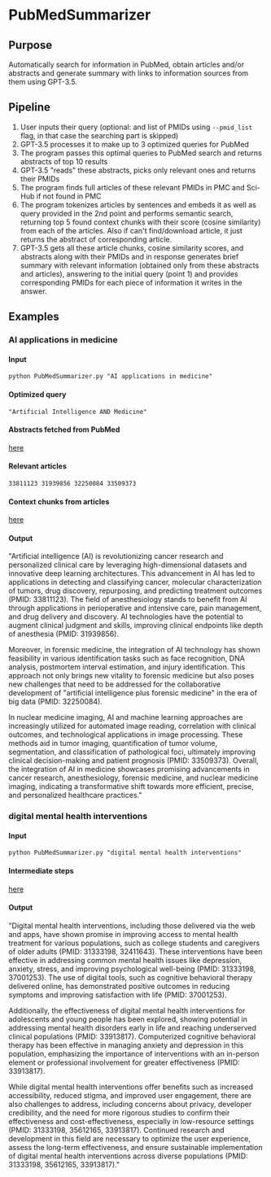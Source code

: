 # PubMedSummarizer
## Purpose
Automatically search for information in PubMed, obtain articles and/or abstracts and generate summary with links to information sources from them using GPT-3.5.

## Pipeline
1. User inputs their query (optional: and list of PMIDs using `--pmid_list` flag, in that case the searching part is skipped)
2. GPT-3.5 processes it to make up to 3 optimized queries for PubMed
3. The program passes this optimal queries to PubMed search and returns abstracts of top 10 results
4. GPT-3.5 "reads" these abstracts, picks only relevant ones and returns their PMIDs
5. The program finds full articles of these relevant PMIDs in PMC and Sci-Hub if not found in PMC
6. The program tokenizes articles by sentences and embeds it as well as query provided in the 2nd point and performs semantic search, returning top 5 found context chunks with their score (cosine similarity) from each of the articles. Also if can't find/download article, it just returns the abstract of corresponding article.
7. GPT-3.5 gets all these article chunks, cosine similarity scores, and abstracts along with their PMIDs and in response generates brief summary with relevant information (obtained only from these abstracts and articles), answering to the initial query (point 1) and provides corresponding PMIDs for each piece of information it writes in the answer.

## Examples
### AI applications in medicine
#### Input
`python PubMedSummarizer.py "AI applications in medicine"`
#### Optimized query
`"Artificial Intelligence AND Medicine"`
#### Abstracts fetched from PubMed
[here](example/abstracts.txt)
#### Relevant articles
`33811123 31939856 32250084 33509373`
#### Context chunks from articles
[here](example/context_chunks.txt)
#### Output

"Artificial intelligence (AI) is revolutionizing cancer research and personalized clinical care by leveraging high-dimensional datasets and innovative deep learning architectures. This advancement in AI has led to applications in detecting and classifying cancer, molecular characterization of tumors, drug discovery, repurposing, and predicting treatment outcomes (PMID: 33811123). The field of anesthesiology stands to benefit from AI through applications in perioperative and intensive care, pain management, and drug delivery and discovery. AI technologies have the potential to augment clinical judgment and skills, improving clinical endpoints like depth of anesthesia (PMID: 31939856).

Moreover, in forensic medicine, the integration of AI technology has shown feasibility in various identification tasks such as face recognition, DNA analysis, postmortem interval estimation, and injury identification. This approach not only brings new vitality to forensic medicine but also poses new challenges that need to be addressed for the collaborative development of "artificial intelligence plus forensic medicine" in the era of big data (PMID: 32250084).

In nuclear medicine imaging, AI and machine learning approaches are increasingly utilized for automated image reading, correlation with clinical outcomes, and technological applications in image processing. These methods aid in tumor imaging, quantification of tumor volume, segmentation, and classification of pathological foci, ultimately improving clinical decision-making and patient prognosis (PMID: 33509373).
Overall, the integration of AI in medicine showcases promising advancements in cancer research, anesthesiology, forensic medicine, and nuclear medicine imaging, indicating a transformative shift towards more efficient, precise, and personalized healthcare practices."

### digital mental health interventions
#### Input
`python PubMedSummarizer.py "digital mental health interventions"`
#### Intermediate steps
[here](example/gpt_messages.txt)
#### Output
"Digital mental health interventions, including those delivered via the web and apps, have shown promise in improving access to mental health treatment for various populations, such as college students and caregivers of older adults (PMID: 31333198, 32411643). These interventions have been effective in addressing common mental health issues like depression, anxiety, stress, and improving psychological well-being (PMID: 31333198, 37001253). The use of digital tools, such as cognitive behavioral therapy delivered online, has demonstrated positive outcomes in reducing symptoms and improving satisfaction with life (PMID: 37001253).

Additionally, the effectiveness of digital mental health interventions for adolescents and young people has been explored, showing potential in addressing mental health disorders early in life and reaching underserved clinical populations (PMID: 33913817). Computerized cognitive behavioral therapy has been effective in managing anxiety and depression in this population, emphasizing the importance of interventions with an in-person element or professional involvement for greater effectiveness (PMID: 33913817).

While digital mental health interventions offer benefits such as increased accessibility, reduced stigma, and improved user engagement, there are also challenges to address, including concerns about privacy, developer credibility, and the need for more rigorous studies to confirm their effectiveness and cost-effectiveness, especially in low-resource settings (PMID: 31333198, 35612165, 33913817). Continued research and development in this field are necessary to optimize the user experience, assess the long-term effectiveness, and ensure sustainable implementation of digital mental health interventions across diverse populations (PMID: 31333198, 35612165, 33913817)."
